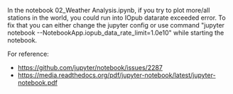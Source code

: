 In the notebook 02_Weather Analysis.ipynb, if you try to plot more/all stations in the world, you could run into IOpub datarate exceeded error. To fix that you can either change the jupyter config or use command "jupyter notebook --NotebookApp.iopub_data_rate_limit=1.0e10" while starting the notebook.

For reference:
* https://github.com/jupyter/notebook/issues/2287
* https://media.readthedocs.org/pdf/jupyter-notebook/latest/jupyter-notebook.pdf

